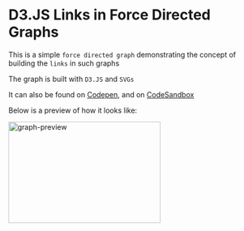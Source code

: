 # D3.JS Links in Force Directed Graphs
This is a simple `force directed graph` demonstrating the concept of building the `links` in such graphs

The graph is built with `D3.JS` and `SVGs`

It can also be found on [Codepen](https://codepen.io/bmuthoga/pen/ExapdXO), and on [CodeSandbox](https://codesandbox.io/s/d3-links-in-force-directed-graphs-s6i77)

Below is a preview of how it looks like:

<img src="https://i.ibb.co/YhcrdV4/d3-links-in-force-directed-graphs.gif" alt="graph-preview" width="300" height="200" />
